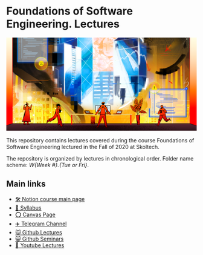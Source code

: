 # Foundations of Software Engineering. Lectures

![Foundations of Software Engineering](cover_image.png)

This repository contains lectures covered during the course Foundations of Software Engineering lectured in the Fall of 2020 at Skoltech.

The repository is organized by lectures in chronological order. 
Folder name scheme: *W{Week #}.{Tue *or* Fri}*.

## Main links

- [🛠️ Notion course main page](https://www.notion.so/fswe/Foundations-of-Software-Engineering-9e4ea95d99a343269529ee3b2bcb8ace)
- [📄 Syllabus](http://files.skoltech.ru/data/edu/syllabuses/2020/MA030406.pdf)
- [⭕ Canvas Page](https://skoltech.instructure.com/courses/2757)
- [✈️ Telegram Channel](https://t.me/joinchat/B4WXoBwKJC4RybPZfHjuNg)
- [🐱 Github Lectures](https://github.com/adasegroup/FSE2020_lectures)
- [😺 Github Seminars](https://github.com/adasegroup/FSE2020_seminars)
- [🎦 Youtube Lectures](https://www.youtube.com/playlist?list=PLwbgAkJDRI8trWTnwRmHDC8NDu3fOGtIK)
